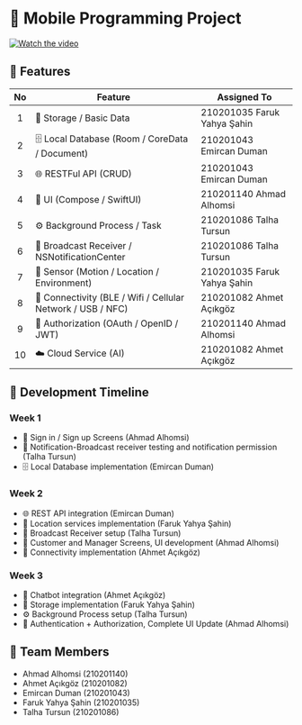 # 📱 Mobile Programming Project

[![Watch the video](https://img.youtube.com/vi/JLZZI-qQ_mk/maxresdefault.jpg)](https://www.youtube.com/watch?v=JLZZI-qQ_mk)

## 🎯 Features

| No | Feature | Assigned To |
|:--:|---------|------------|
| 1 | 💾 Storage / Basic Data | 210201035 Faruk Yahya Şahin |
| 2 | 🗄️ Local Database (Room / CoreData / Document) | 210201043 Emircan Duman |
| 3 | 🌐 RESTFul API (CRUD) | 210201043 Emircan Duman |
| 4 | 🎨 UI (Compose / SwiftUI) | 210201140 Ahmad Alhomsi |
| 5 | ⚙️ Background Process / Task | 210201086 Talha Tursun |
| 6 | 📡 Broadcast Receiver / NSNotificationCenter | 210201086 Talha Tursun |
| 7 | 📱 Sensor (Motion / Location / Environment) | 210201035 Faruk Yahya Şahin |
| 8 | 🔌 Connectivity (BLE / Wifi / Cellular Network / USB / NFC) | 210201082 Ahmet Açıkgöz |
| 9 | 🔐 Authorization (OAuth / OpenID / JWT) | 210201140 Ahmad Alhomsi |
| 10 | ☁️ Cloud Service (AI) | 210201082 Ahmet Açıkgöz |

## 📅 Development Timeline

### Week 1
- 🔐 Sign in / Sign up Screens (Ahmad Alhomsi)
- 🔔 Notification-Broadcast receiver testing and notification permission (Talha Tursun)
- 🗄️ Local Database implementation (Emircan Duman)

### Week 2
- 🌐 REST API integration (Emircan Duman)
- 📍 Location services implementation (Faruk Yahya Şahin)
- 📡 Broadcast Receiver setup (Talha Tursun)
- 🎨 Customer and Manager Screens, UI development (Ahmad Alhomsi)
- 🔌 Connectivity implementation (Ahmet Açıkgöz)

### Week 3
- 🤖 Chatbot integration (Ahmet Açıkgöz)
- 💾 Storage implementation (Faruk Yahya Şahin)
- ⚙️ Background Process setup (Talha Tursun)
- 🔐 Authentication + Authorization, Complete UI Update (Ahmad Alhomsi)

## 👥 Team Members
- Ahmad Alhomsi (210201140)
- Ahmet Açıkgöz (210201082)
- Emircan Duman (210201043)
- Faruk Yahya Şahin (210201035)
- Talha Tursun (210201086)
